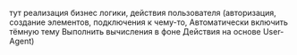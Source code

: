 тут реализация бизнес логики, действия пользователя (авторизация, создание элементов, подключения к чему-то,
Автоматически включить тёмную тему
Выполнить вычисления в фоне
Действия на основе User-Agent)
